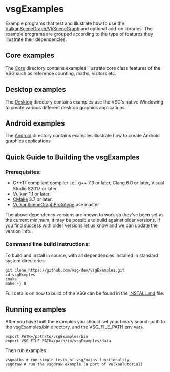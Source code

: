 # vsgExamples
Example programs that test and illustrate how to use the [VulkanSceneGraph/VkSceneGraph](https://github.com/vsg-dev/VulkanSceneGraphPrototype/) and optional add-on libraries. The example programs are grouped according to the type of features they illustrate their dependencies.

## Core examples
The [Core](Core/) directory contains examples illustrate core class features of the VSG such as reference counting, maths, visitors etc.

## Desktop examples
The [Desktop](Desktop/) directory contains examples use the VSG's native Windowing to create various different desktop graphics applications

## Android examples
The [Android](Android/) directory contains examples illustrate how to create Android graphics applications

## Quick Guide to Building the vsgExamples

### Prerequisites:
* C++17 compliant compiler i.e.. g++ 7.3 or later, Clang 6.0 or later, Visual Studio S2017 or later.
* [Vulkan](https://vulkan.lunarg.com/) 1.1 or later.
* [CMake](https://www.cmake.org) 3.7 or later.
* [VulkanSceneGraphPrototype](https://github.com/vsg-dev/VulkanSceneGraphPrototype/) use master

The above dependency versions are known to work so they've been set as the current minimum, it may be possible to build against older versions.  If you find success with older versions let us know and we can update the version info.

### Command line build instructions:
To build and install in source, with all dependencies installed in standard system directories:

    git clone https://github.com/vsg-dev/vsgExamples.git
    cd vsgExmples
    cmake .
    make -j 8

Full details on how to build of the VSG can be found in the [INSTALL.md](INSTALL.md) file.

## Running examples

After you have built the examples you should set your binary search path to the vsgExamples/bin directory, and the VSG_FILE_PATH env vars.

	export PATH=/path/to/vsgExamples/bin
	export VSG_FILE_PATH=/path/to/vsgExamples/data

Then run examples:

	vsgmaths # run simple tests of vsg/maths functionality
	vsgdraw # run the vsgdraw example (a port of VulkanTutorial)
